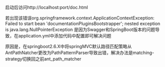 启动后访问http://localhost:port/doc.html

若出现该错误org.springframework.context.ApplicationContextException: Failed to start bean 'documentationPluginsBootstrapper'; nested exception is java.lang.NullPointerException
是因为Swagger和SpringBoot版本的问题导致，在application.yml中添加代码中配置即可解决问题

原因是，在springboot2.6.X中将springMVC默认路径匹配策略从AntPathNatcher更改为PathPatternParser导致出错，解决办法是matching-strategy切换回之前ant_path_matcher